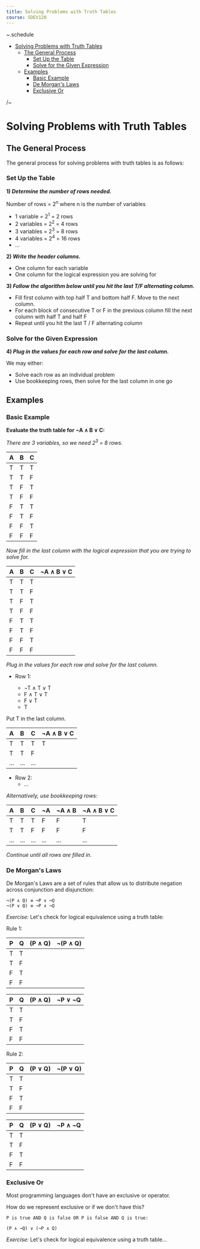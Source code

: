 ```yaml
---
title: Solving Problems with Truth Tables
course: SDEV120
---
```


~.schedule

- [Solving Problems with Truth Tables](#solving-problems-with-truth-tables)
  - [The General Process](#the-general-process)
    - [Set Up the Table](#set-up-the-table)
    - [Solve for the Given Expression](#solve-for-the-given-expression)
  - [Examples](#examples)
    - [Basic Example](#basic-example)
    - [De Morgan's Laws](#de-morgans-laws)
    - [Exclusive Or](#exclusive-or)

/~

# Solving Problems with Truth Tables

## The General Process

The general process for solving problems with truth tables is as follows:

### Set Up the Table

**1) _Determine the number of rows needed._**

Number of rows = 2<sup>n</sup> where n is the number of variables

- 1 variable = 2<sup>1</sup> = 2 rows
- 2 variables = 2<sup>2</sup> = 4 rows
- 3 variables = 2<sup>3</sup> = 8 rows
- 4 variables = 2<sup>4</sup> = 16 rows
- ...

**2) _Write the header columns._**

- One column for each variable
- One column for the logical expression you are solving for

**3) _Follow the algorithm below until you hit the last T/F alternating column._**

- Fill first column with top half T and bottom half F. Move to the next column.
- For each block of consecutive T or F in the previous column fill the next column with half T and half F
- Repeat until you hit the last T / F alternating column

### Solve for the Given Expression

**4) _Plug in the values for each row and solve for the last column._**

We may either:

- Solve each row as an individual problem
- Use bookkeeping rows, then solve for the last column in one go

## Examples

### Basic Example

**Evaluate the truth table for ¬A ∧ B ∨ C:**

_There are 3 variables, so we need 2<sup>3</sup> = 8 rows._

| A   | B   | C   |
| :-- | :-- | :-- |
| T   | T   | T   |
| T   | T   | F   |
| T   | F   | T   |
| T   | F   | F   |
| F   | T   | T   |
| F   | T   | F   |
| F   | F   | T   |
| F   | F   | F   |

_Now fill in the last column with the logical expression that you are trying to solve for._

| A   | B   | C   | ¬A ∧ B ∨ C |
| :-- | :-- | :-- | :--------- |
| T   | T   | T   |            |
| T   | T   | F   |            |
| T   | F   | T   |            |
| T   | F   | F   |            |
| F   | T   | T   |            |
| F   | T   | F   |            |
| F   | F   | T   |            |
| F   | F   | F   |            |

_Plug in the values for each row and solve for the last column._

- Row 1:

  - ¬T ∧ T ∨ T
  - F ∧ T ∨ T
  - F ∨ T
  - T

Put T in the last column.

| A   | B   | C   | ¬A ∧ B ∨ C |
| :-- | :-- | :-- | :--------- |
| T   | T   | T   | T          |
| T   | T   | F   |            |
| ... | ... | ... |            |

- Row 2:
  - ...

_Alternatively, use bookkeeping rows:_

| A   | B   | C   | ¬A  | ¬A ∧ B | ¬A ∧ B ∨ C |
| :-- | :-- | :-- | --- | ------ | ---------- |
| T   | T   | T   | F   | F      | T          |
| T   | T   | F   | F   | F      | F          |
| ... | ... | ... | ... | ...    | ...        |

_Continue until all rows are filled in._

### De Morgan's Laws

De Morgan's Laws are a set of rules that allow us to distribute negation across conjunction and disjunction:

```
¬(P ∧ Q) ≡ ¬P ∨ ¬Q
¬(P ∨ Q) ≡ ¬P ∧ ¬Q
```

_Exercise:_ Let's check for logical equivalence using a truth table:

Rule 1:

| P   | Q   | (P ∧ Q) | ¬(P ∧ Q) |
| --- | --- | ------- | -------- |
| T   | T   |         |          |
| T   | F   |         |          |
| F   | T   |         |          |
| F   | F   |         |          |

| P   | Q   | (P ∧ Q) | ¬P ∨ ¬Q |
| --- | --- | ------- | ------- |
| T   | T   |         |         |
| T   | F   |         |         |
| F   | T   |         |         |
| F   | F   |         |         |

Rule 2:

| P   | Q   | (P ∨ Q) | ¬(P ∨ Q) |
| --- | --- | ------- | -------- |
| T   | T   |         |          |
| T   | F   |         |          |
| F   | T   |         |          |
| F   | F   |         |          |

| P   | Q   | (P ∨ Q) | ¬P ∧ ¬Q |
| --- | --- | ------- | ------- |
| T   | T   |         |         |
| T   | F   |         |         |
| F   | T   |         |         |
| F   | F   |         |         |

### Exclusive Or

Most programming languages don't have an exclusive or operator.

How do we represent exclusive or if we don't have this?

```
P is true AND Q is false OR P is false AND Q is true:

(P ∧ ¬Q) ∨ (¬P ∧ Q)
```

_Exercise:_ Let's check for logical equivalence using a truth table...
